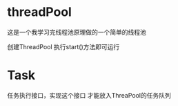 # threadPool
这是一个我学习完线程池原理做的一个简单的线程池

创建ThreadPool 
执行start()方法即可运行

# Task
任务执行接口，实现这个接口
才能放入ThreaPool的任务队列
